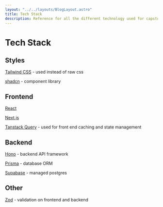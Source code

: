 ```yaml
---
layout: "../../layouts/BlogLayout.astro"
title: Tech Stack
description: Reference for all the different technology used for capstone.
---
```


# Tech Stack

## Styles
[Tailwind CSS](https://tailwindcss.com/) - used instead of raw css

[shadcn](https://ui.shadcn.com/) - component library

## Frontend
[React](https://react.dev/)

[Next.js](https://nextjs.org/docs)

[Tanstack Query](https://tanstack.com/query/v5/docs/react/overview) - used for front end caching and state management

## Backend
[Hono](https://hono.dev/) - backend API framework

[Prisma](https://www.prisma.io/) - database ORM

[Supabase](https://supabase.com/) - managed postgres

## Other
[Zod](https://zod.dev/) - validation on frontend and backend
